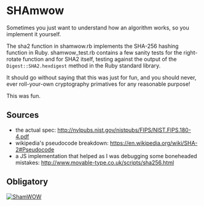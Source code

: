 # SHAmwow

Sometimes you just want to understand how an algorithm works, so you implement it yourself.

The sha2 function in shamwow.rb implements the SHA-256 hashing function in Ruby. shamwow_test.rb contains a few sanity tests for the right-rotate function and for SHA2 itself, testing against the output of the `Digest::SHA2.hexdigest` method in the Ruby standard library.

It should go without saying that this was just for fun, and you should never, ever roll-your-own cryptography primatives for any reasonable purpose!

This was fun.

## Sources

* the actual spec: <http://nvlpubs.nist.gov/nistpubs/FIPS/NIST.FIPS.180-4.pdf>
* wikipedia's pseudocode breakdown: <https://en.wikipedia.org/wiki/SHA-2#Pseudocode>
* a JS implementation that helped as I was debugging some boneheaded mistakes: <http://www.movable-type.co.uk/scripts/sha256.html>

## Obligatory

[![ShamWOW](https://img.youtube.com/vi/F3lrhPeK6gU/0.jpg)](https://www.youtube.com/watch?v=F3lrhPeK6gU)

